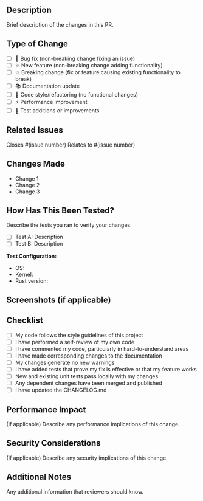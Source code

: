 ## Description

Brief description of the changes in this PR.

## Type of Change

- [ ] 🐛 Bug fix (non-breaking change fixing an issue)
- [ ] ✨ New feature (non-breaking change adding functionality)
- [ ] 💥 Breaking change (fix or feature causing existing functionality to break)
- [ ] 📚 Documentation update
- [ ] 🎨 Code style/refactoring (no functional changes)
- [ ] ⚡ Performance improvement
- [ ] 🧪 Test additions or improvements

## Related Issues

Closes #(issue number)
Relates to #(issue number)

## Changes Made

- Change 1
- Change 2
- Change 3

## How Has This Been Tested?

Describe the tests you ran to verify your changes.

- [ ] Test A: Description
- [ ] Test B: Description

**Test Configuration:**
- OS:
- Kernel:
- Rust version:

## Screenshots (if applicable)

## Checklist

- [ ] My code follows the style guidelines of this project
- [ ] I have performed a self-review of my own code
- [ ] I have commented my code, particularly in hard-to-understand areas
- [ ] I have made corresponding changes to the documentation
- [ ] My changes generate no new warnings
- [ ] I have added tests that prove my fix is effective or that my feature works
- [ ] New and existing unit tests pass locally with my changes
- [ ] Any dependent changes have been merged and published
- [ ] I have updated the CHANGELOG.md

## Performance Impact

(If applicable) Describe any performance implications of this change.

## Security Considerations

(If applicable) Describe any security implications of this change.

## Additional Notes

Any additional information that reviewers should know.
